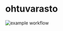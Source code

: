 # ohtuvarasto

![example workflow](https://github.com/<nikitaessine>/<ohtuvarasto>/workflows/<CI>/badge.svg)
